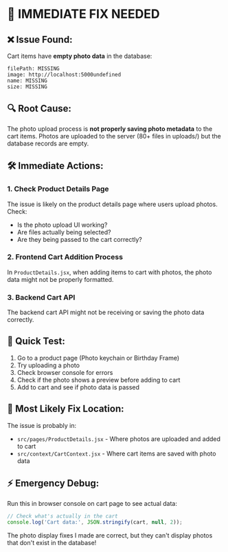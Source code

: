 # 🚨 IMMEDIATE FIX NEEDED

## ❌ **Issue Found:**
Cart items have **empty photo data** in the database:
```
filePath: MISSING
image: http://localhost:5000undefined  
name: MISSING
size: MISSING
```

## 🔍 **Root Cause:**
The photo upload process is **not properly saving photo metadata** to the cart items. Photos are uploaded to the server (80+ files in uploads/) but the database records are empty.

## 🛠️ **Immediate Actions:**

### 1. **Check Product Details Page**
The issue is likely on the product details page where users upload photos. Check:
- Is the photo upload UI working?
- Are files actually being selected?
- Are they being passed to the cart correctly?

### 2. **Frontend Cart Addition Process**
In `ProductDetails.jsx`, when adding items to cart with photos, the photo data might not be properly formatted.

### 3. **Backend Cart API**
The backend cart API might not be receiving or saving the photo data correctly.

## 🎯 **Quick Test:**
1. Go to a product page (Photo keychain or Birthday Frame)
2. Try uploading a photo
3. Check browser console for errors
4. Check if the photo shows a preview before adding to cart
5. Add to cart and see if photo data is passed

## 🔧 **Most Likely Fix Location:**
The issue is probably in:
- `src/pages/ProductDetails.jsx` - Where photos are uploaded and added to cart
- `src/context/CartContext.jsx` - Where cart items are saved with photo data

## ⚡ **Emergency Debug:**
Run this in browser console on cart page to see actual data:
```javascript
// Check what's actually in the cart
console.log('Cart data:', JSON.stringify(cart, null, 2));
```

The photo display fixes I made are correct, but they can't display photos that don't exist in the database!